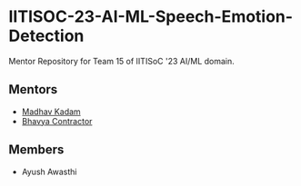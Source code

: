 # IITISOC-23-AI-ML-Speech-Emotion-Detection
Mentor Repository for Team 15 of IITISoC '23 AI/ML domain.

## Mentors

- [Madhav Kadam](https://github.com/madhaviit)
- [Bhavya Contractor](https://github.com/bhavyacontractor)

## Members

- Ayush Awasthi
